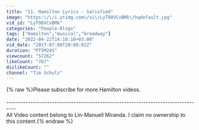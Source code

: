 ```yaml
---
title: "11. Hamilton Lyrics - Satisfied"
image: "https:\/\/i.ytimg.com\/vi\/LyT98VCvBMk\/hqdefault.jpg"
vid_id: "LyT98VCvBMk"
categories: "People-Blogs"
tags: ["Hamilton","musical","broadway"]
date: "2022-04-22T14:10:16+03:00"
vid_date: "2017-07-08T20:00:02Z"
duration: "PT5M24S"
viewcount: "57262"
likeCount: "767"
dislikeCount: ""
channel: "Tim Schulz"
---
```

{% raw %}Please subscribe for more Hamilton videos.<br /><br />----------------------------------------------------------------------------------<br />All Video content belong to Lin-Manuell Miranda. I claim no ownership to this content.{% endraw %}
